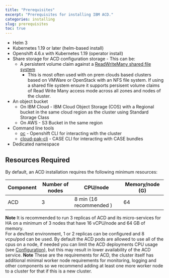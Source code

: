 ```yaml
---
title: "Prerequisites"
excerpt: "Prerequisites for installing IBM ACD."
categories: installing
slug: prerequisites
toc: true
---
```


- Helm 3
- Kubernetes 1.19 or later (helm-based install)
- Openshift 4.6.x with Kubernetes 1.19 (operator install)
- Share storage for ACD configuration storage - This can be:
  - A persistent volume claim against a [ReadWriteMany shared file system](https://docs.openshift.com/container-platform/4.6/storage/understanding-persistent-storage.html#pv-access-modes_understanding-persistent-storage)
    - This is most often used with on prem clouds based clusters based on VMWare or OpenStack with an NFS file system. If using a shared file system ensure it supports persisent volume claims of Read Write Many access mode across all zones and nodes of the cluster.
 - An object bucket
    - On IBM Cloud - IBM Cloud Object Storage (COS) with a Regional bucket in the same cloud region as the cluster using Standard Storage Class
    - On AWS - S3 Bucket in the same region
- Command line tools
  - [oc](https://docs.openshift.com/container-platform) - Openshift CLI for interacting with the cluster
  - [cloud-pak-cli](https://github.com/IBM/cloud-pak-cli) - CASE CLI for interacting with CASE bundles
- Dedicated namespace

## Resources Required

By default, an ACD installation requires the following minimum resources:

| Component               | Number of nodes | CPU/node | Memory/node (G)  |
| ----------------------- | ------------------ | -------- | --------------- |
| ACD                     | 3                  | 8 min (16 recommended )       | 64              |

**Note** It is recommended to run 3 replicas of ACD and its micro-services for HA on a minimum of 3 nodes that have 16 vCPU/node and 64 GB of memory.  
For a dev/test environment, 1 or 2 replicas can be configured and 8 vcpu/pod can be used.  By default the ACD pods are allowed to use all of the cpus on a node, 
if needed you can limit the ACD deployments CPU usage (see [Configuration](./README.md#configuration)), but this may result in lower availability of the ACD service.
**Note** These are the requirements for ACD, the cluster itself has additional minimal worker node requirements for  monitoring, 
logging and other components so we recommend adding at least one more worker node to a cluster for that if this is a new cluster.
